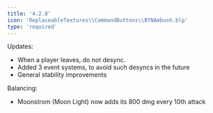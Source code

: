 ```yaml
---
title: '4.2.8'
icon: 'ReplaceableTextures\\CommandButtons\\BTNAmbush.blp'
type: 'required'
---
```

Updates:
 - When a player leaves, do not desync.
 - Added 3 event systems, to avoid such desyncs in the future
 - General stability improvements

Balancing:
 - Moonstrom (Moon Light) now adds its 800 dmg every 10th attack
